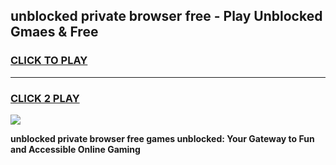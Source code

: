
## unblocked private browser free - Play Unblocked Gmaes & Free
<h3>
<a href="https://news.freeplayer.one?title=unblocked_private_browser_free&ref=16F">CLICK TO PLAY</a></h3>
<hr>

<h3>
<a href="https://news.freeplayer.one?title=unblocked_private_browser_free&ref=16F">CLICK 2 PLAY</a>
  
</h3>

<a href="https://news.freeplayer.one?title=unblocked_private_browser_free&ref=16F/"><img src="https://clearcache.store/games.png"></a>


**unblocked private browser free games unblocked: Your Gateway to Fun and Accessible Online Gaming**
